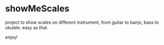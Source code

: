 # showMeScales

project to show scales on different instrument, from guitar to banjo, bass to ukulele.
easy as that.

enjoy!
